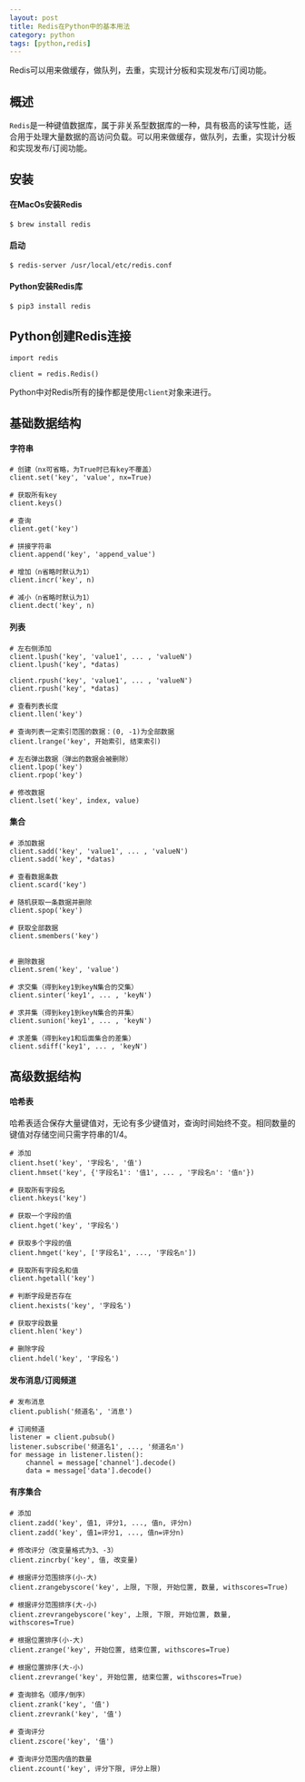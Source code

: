 ```yaml
---
layout: post
title: Redis在Python中的基本用法
category: python
tags: [python,redis]
---
```


Redis可以用来做缓存，做队列，去重，实现计分板和实现发布/订阅功能。

## 概述

`Redis`是一种键值数据库，属于非关系型数据库的一种，具有极高的读写性能，适合用于处理大量数据的高访问负载。可以用来做缓存，做队列，去重，实现计分板和实现发布/订阅功能。


## 安装
#### 在MacOs安装Redis
```
$ brew install redis
```

#### 启动
```
$ redis-server /usr/local/etc/redis.conf
```

#### Python安装Redis库
```
$ pip3 install redis
```


## Python创建Redis连接
```
import redis

client = redis.Redis()
```
Python中对Redis所有的操作都是使用`client`对象来进行。

## 基础数据结构
#### 字符串
```
# 创建（nx可省略，为True时已有key不覆盖）
client.set('key', 'value', nx=True)

# 获取所有key
client.keys()

# 查询
client.get('key')

# 拼接字符串
client.append('key', 'append_value')

# 增加（n省略时默认为1）
client.incr('key', n)

# 减小（n省略时默认为1）
client.dect('key', n)

```


#### 列表
```
# 左右侧添加
client.lpush('key', 'value1', ... , 'valueN')
client.lpush('key', *datas)

client.rpush('key', 'value1', ... , 'valueN')
client.rpush('key', *datas)

# 查看列表长度
client.llen('key')

# 查询列表一定索引范围的数据：(0, -1)为全部数据
client.lrange('key', 开始索引, 结束索引)

# 左右弹出数据（弹出的数据会被删除）
client.lpop('key')
client.rpop('key')

# 修改数据
client.lset('key', index, value)
```


#### 集合
```
# 添加数据
client.sadd('key', 'value1', ... , 'valueN')
client.sadd('key', *datas)

# 查看数据条数
client.scard('key')

# 随机获取一条数据并删除
client.spop('key')

# 获取全部数据
client.smembers('key')


# 删除数据
client.srem('key', 'value')

# 求交集（得到key1到keyN集合的交集）
client.sinter('key1', ... , 'keyN')

# 求并集（得到key1到keyN集合的并集）
client.sunion('key1', ... , 'keyN')

# 求差集（得到key1和后面集合的差集）
client.sdiff('key1', ... , 'keyN')

```


## 高级数据结构

#### 哈希表
哈希表适合保存大量键值对，无论有多少键值对，查询时间始终不变。相同数量的键值对存储空间只需字符串的1/4。
```
# 添加
client.hset('key', '字段名', '值')
client.hmset('key', {'字段名1': '值1', ... , '字段名n': '值n'})

# 获取所有字段名
client.hkeys('key')

# 获取一个字段的值
client.hget('key', '字段名')

# 获取多个字段的值
client.hmget('key', ['字段名1', ..., '字段名n'])

# 获取所有字段名和值
client.hgetall('key')

# 判断字段是否存在
client.hexists('key', '字段名')

# 获取字段数量
client.hlen('key')

# 删除字段
client.hdel('key', '字段名')
```

#### 发布消息/订阅频道
```
# 发布消息
client.publish('频道名', '消息')

# 订阅频道
listener = client.pubsub()
listener.subscribe('频道名1', ..., '频道名n')
for message in listener.listen():
    channel = message['channel'].decode()
    data = message['data'].decode()

```

#### 有序集合
```
# 添加
client.zadd('key', 值1, 评分1, ..., 值n, 评分n)
client.zadd('key', 值1=评分1, ..., 值n=评分n)

# 修改评分（改变量格式为3、-3）
client.zincrby('key', 值, 改变量)

# 根据评分范围排序(小-大)
client.zrangebyscore('key', 上限, 下限, 开始位置, 数量, withscores=True)

# 根据评分范围排序(大-小)
client.zrevrangebyscore('key', 上限, 下限, 开始位置, 数量, withscores=True)

# 根据位置排序(小-大)
client.zrange('key', 开始位置, 结束位置, withscores=True)

# 根据位置排序(大-小)
client.zrevrange('key', 开始位置, 结束位置, withscores=True)

# 查询排名（顺序/倒序）
client.zrank('key', '值')
client.zrevrank('key', '值')

# 查询评分
client.zscore('key', '值')

# 查询评分范围内值的数量
client.zcount('key', 评分下限, 评分上限)

```




